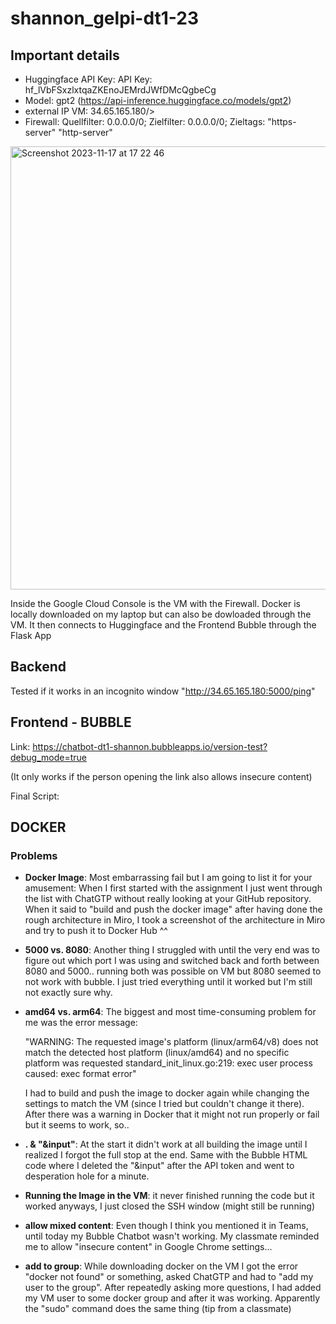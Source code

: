 # shannon_gelpi-dt1-23

## Important details
- Huggingface API Key: API Key: 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
- Model: gpt2 (https://api-inference.huggingface.co/models/gpt2)
- external IP VM: 34.65.165.180/>
- Firewall: Quellfilter: 0.0.0.0/0; Zielfilter: 0.0.0.0/0; Zieltags: "https-server" "http-server"

<img width="709" alt="Screenshot 2023-11-17 at 17 22 46" src="https://github.com/maitira/shannon_gelpi-dt1-23/assets/99893716/1b723965-5bca-40af-93cf-5bda2091ce8f">

Inside the Google Cloud Console is the VM with the Firewall. Docker is locally downloaded on my laptop but can also be dowloaded through the VM. It then connects to Huggingface and the Frontend Bubble through the Flask App

## Backend ##



Tested if it works in an incognito window "http://34.65.165.180:5000/ping"


## Frontend - BUBBLE ##
Link: https://chatbot-dt1-shannon.bubbleapps.io/version-test?debug_mode=true

(It only works if the person opening the link also allows insecure content)

Final Script:

<script>
  document.getElementById('chat_submit').addEventListener('click', function() {
    // Get user message from input field
    var userMessage = document.getElementById('chat_input').value;
    
    // Call Hugging Face API
    fetch('http://34.65.165.180:5000/chat?model_id=gpt2&huggingface_token=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&input=' + encodeURIComponent(userMessage))
      .then(response => response.json())
      .then(data => {
        // Get output from the API response
        var outputMessage = data.ack;
        
        // Concatenate input and output
        var finalMessage = userMessage + ' ' + outputMessage;
        
        // Display the result in the output element
        document.getElementById('chat_output').innerText = finalMessage;
      })
      .catch(error => console.error('Error:', error));
  });
</script>


## DOCKER ##





### Problems ###

- **Docker Image**: Most embarrassing fail but I am going to list it for your amusement: When I first started with the assignment I just went through the list with ChatGTP without really looking at your GitHub repository. When it said to "build and push the docker image" after having done the rough architecture in Miro, I took a screenshot of the architecture in Miro and try to push it to Docker Hub ^^
- **5000 vs. 8080**: Another thing I struggled with until the very end was to figure out which port I was using and switched back and forth between 8080 and 5000.. running both was possible on VM but 8080 seemed to not work with bubble. I just tried everything until it worked but I'm still not exactly sure why.
- **amd64 vs. arm64**: The biggest and most time-consuming problem for me was the error message:

    "WARNING: The requested image's platform (linux/arm64/v8) does not match the detected host platform (linux/amd64) and no specific platform was requested
    standard_init_linux.go:219: exec user process caused: exec format error"

    I had to build and push the image to docker again while changing the settings to match the VM (since I tried but couldn't change it there). After there was a warning in Docker that
    it might not run properly or fail but it seems to work, so..

- **. & "&input"**: At the start it didn't work at all building the image until I realized I forgot the full stop at the end. Same with the Bubble HTML code where I deleted the "&input" after the API token and went to desperation hole for a minute.
- **Running the Image in the VM**: it never finished running the code but it worked anyways, I just closed the SSH window (might still be running)
- **allow mixed content**: Even though I think you mentioned it in Teams, until today my Bubble Chatbot wasn't working. My classmate reminded me to allow "insecure content" in Google Chrome settings...
- **add to group**: While downloading docker on the VM I got the error "docker not found" or something, asked ChatGTP and had to "add my user to the group". After repeatedly asking more questions, I had added my VM user to some docker group and after it was working.  Apparently the "sudo" command does the same thing (tip from a classmate)
